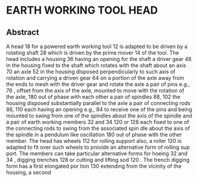 # EARTH WORKING TOOL HEAD

## Abstract
A head 18 for a powered earth working tool 12 is adapted to be driven by a rotating shaft 28 which is driven by the prime mover 14 of the tool. The head includes a housing 36 having an opening for the shaft a driver gear 48 in the housing fixed to the shaft which rotates with the shaft about an axis 70 an axle 52 in the housing disposed perpendicularly to such axis of rotation and carrying a driven gear 64 on a portion of the axle away from the ends to mesh with the driver gear and rotate the axle a pair of pins e.g., 76 , offset from the axis of the axle, mounted to move with the rotation of the axle, 180 out of phase with each other a pair of spindles 88, 102 the housing disposed substantially parallel to the axle a pair of connecting rods 86, 110 each having an opening e.g., 84 to receive one of the pins and being mounted to swing from one of the spindles about the axis of the spindle and a pair of earth working members 32 and 34 120 or 128 each fixed to one of the connecting rods to swing from the associated spin dle about the axis of the spindle in a pendulum like oscillation 180 out of phase with the other member. The head has wheels 112 for rolling support also, a roller 120 is adapted to fit over such wheels to provide an alternative form of rolling sup port. The members can take particular alternative forms for hoeing 32 and 34 , digging trenches 128 or cutting and lifting sod 120 . The trench digging form has a first elongated por tion 130 extending from the vicinity of the housing, a second